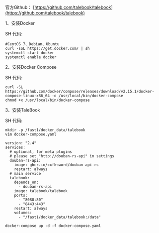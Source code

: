 官方Github： [https://github.com/talebook/talebook](https://github.com/talebook/talebook)

1、安装Docker

SH 代码:

```
#CentOS 7、Debian、Ubuntu
curl -sSL https://get.docker.com/ | sh
systemctl start docker
systemctl enable docker
```

2、安装Docker Compose

SH 代码:

```
curl -SL https://github.com/docker/compose/releases/download/v2.15.1/docker-compose-linux-x86_64 -o /usr/local/bin/docker-compose
chmod +x /usr/local/bin/docker-compose
```

3、安装TaleBook

SH 代码:

```
mkdir -p /fast1/docker_data/talebook
vim docker-compose.yaml

version: "2.4"
services: 
  # optional, for meta plugins
  # please set "http://douban-rs-api" in settings
  douban-rs-api: 
    image: ghcr.io/cxfksword/douban-api-rs
    restart: always
  # main service
  talebook: 
    depends_on: 
      - douban-rs-api
    image: talebook/talebook
    ports: 
      - "8080:80"
      - "8443:443"
    restart: always
    volumes: 
      - "/fast1/docker_data/talebook:/data"

docker-compose up -d -f docker-compose.yaml
```
